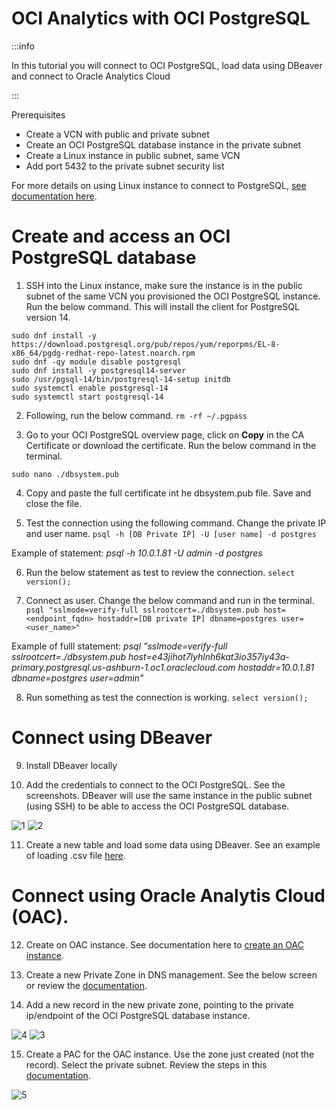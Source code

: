 # OCI Analytics with OCI PostgreSQL

:::info

In this tutorial you will connect to OCI PostgreSQL, load data using DBeaver and connect to Oracle Analytics Cloud

:::

Prerequisites
- Create a VCN with public and private subnet
- Create an OCI PostgreSQL database instance in the private subnet
- Create a Linux instance in public subnet, same VCN
- Add port 5432 to the private subnet security list

 For more details on using Linux instance to connect to PostgreSQL, [see documentation here](https://www.postgresql.org/download/linux/redhat/).

# Create and access an OCI PostgreSQL database

1. SSH into the Linux instance, make sure the instance is in the public subnet of the same VCN you provisioned the OCI PostgreSQL instance. Run the below command. This will install the client for PostgreSQL version 14. 
```
sudo dnf install -y https://download.postgresql.org/pub/repos/yum/reporpms/EL-8-x86_64/pgdg-redhat-repo-latest.noarch.rpm
sudo dnf -qy module disable postgresql
sudo dnf install -y postgresql14-server
sudo /usr/pgsql-14/bin/postgresql-14-setup initdb
sudo systemctl enable postgresql-14
sudo systemctl start postgresql-14
```

2. Following, run the below command.
```rm -rf ~/.pgpass```

3. Go to your OCI PostgreSQL overview page, click on **Copy** in the CA Certificate or download the certificate. Run the below command in the terminal.
```
sudo nano ./dbsystem.pub
```

4. Copy and paste the full certificate int he dbsystem.pub file. Save and close the file.

5. Test the connection using the following command. Change the private IP and user name.
```psql -h [DB Private IP] -U [user name] -d postgres```

Example of statement: *psql -h 10.0.1.81 -U admin -d postgres*

6. Run the below statement as test to review the connection.
```select version();```

7. Connect as user. Change the below command and run in the terminal.
```psql "sslmode=verify-full sslrootcert=./dbsystem.pub host=<endpoint_fqdn> hostaddr=[DB private IP] dbname=postgres user=<user_name>"```

Example of fulll statement: *psql "sslmode=verify-full sslrootcert=./dbsystem.pub host=e43jihot7lyhlnh6kat3io357iy43a-primary.postgresql.us-ashburn-1.oc1.oraclecloud.com hostaddr=10.0.1.81 dbname=postgres user=admin"*

8. Run something as test the connection is working.
```select version();```


# Connect using DBeaver

9. Install DBeaver locally

10. Add the credentials to connect to the OCI PostgreSQL. See the screenshots. DBeaver will use the same instance in the public subnet (using SSH) to be able to access the OCI PostgreSQL database.

  ![1](images/img_1.png)
  ![2](images/img_2.png)

11. Create a new table and load some data using DBeaver. See an example of loading .csv file [here](https://dbeaver.com/docs/dbeaver/Data-transfer/).


# Connect using Oracle Analytis Cloud (OAC).

12. Create on OAC instance. See documentation here to [create an OAC instance](https://docs.oracle.com/en/cloud/paas/analytics-cloud/acoci/create-services.html#ACOCI-GUID-47022452-65CC-4345-8F7F-A447BB24A48A).

13. Create a new Private Zone in DNS management. See the below screen or review the [documentation](https://docs.oracle.com/en-us/iaas/Content/DNS/Tasks/privatedns.htm#:~:text=Use%20private%20DNS%20to%20create,premises%20or%20other%20private%20networks.).

14. Add a new record in the new private zone, pointing to the private ip/endpoint of the OCI PostgreSQL database instance.

  ![4](images/img_4.png)
  ![3](images/img_3.png)

15. Create a PAC for the OAC instance. Use the zone just created (not the record). Select the private subnet. Review the steps in this [documentation](https://blogs.oracle.com/analytics/post/create-a-private-access-channel-in-oracle-analytics).

  ![5](images/img_5.png)

